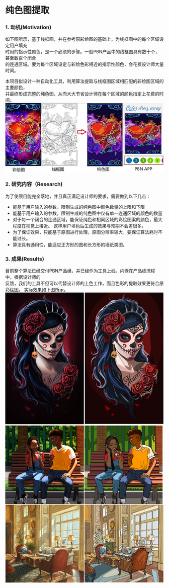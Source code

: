 # 纯色图提取

### 1. 动机(Motivation)
如下图所示，基于线框图，并在参考原彩绘图的基础上，为线框图中的每个区域设定用户填充  
时用的指示性颜色，是一个必须的步骤。一般PBN产品中的线框图具有数十个，甚至数百个闭合  
的连通区域。要为每个区域设定与彩绘色彩相近的指示性颜色，会花费设计师大量时间。

本项目拟设计一种自动化工具，利用算法提取与线框图区域相匹配的彩绘图区域的主要颜色，  
并最终形成完整的纯色图，从而大大节省设计师在每个区域的颜色指定上花费的时间。  
![指示色](https://raw.githubusercontent.com/zjustarstar/dailybreadResearch.github.io/gh-pages/article/product/imgs/clrindicator_flowchart.jpg)

### 2. 研究内容（Research)
为了使项目能完全落地，并且真正满足设计师的要求，需要做到以下几点：
+ 能基于用户输入的参数，限制生成的纯色图中颜色数量的上限和下限
+ 能基于用户输入的参数，限制生成的纯色图中仅有单一连通区域的颜色的数量
+ 对于每一个闭合的连通区域，能保证纯色和相同区域的彩绘图案的颜色，最大程度在视觉上接近。
这样用户填色后生成的效果与预期不会差很多。
+ 为了保证效果，只能基于原图进行处理。原图分辨率较大，要保证算法耗时不能过长。
+ 算法具有通用性，能适应正方形的图和长方形的墙纸类图。

### 3. 成果(Results)
目前整个算法已经交付PBN产品组，并已经作为工具上线，内嵌在产品线流程中。根据设计师的  
反馈，我们的工具不但可以代替设计师的上色工作，而且色彩的提取效果更符合原彩绘图。
实际效果如下图所示。    
![结果](https://raw.githubusercontent.com/zjustarstar/dailybreadResearch.github.io/gh-pages/article/product/imgs/clrindicator_result1.png)
![结果](https://raw.githubusercontent.com/zjustarstar/dailybreadResearch.github.io/gh-pages/article/product/imgs/clrindicator_result2.png)


